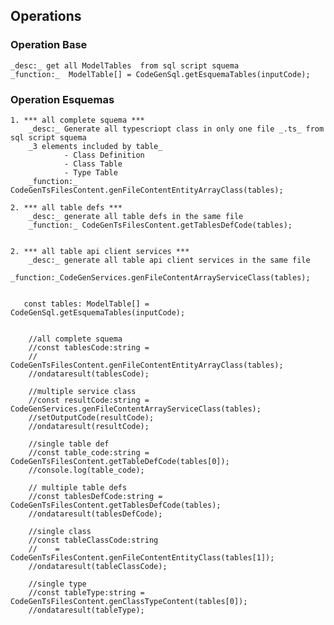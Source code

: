 

## Operations 

### Operation Base
	_desc:_ get all ModelTables  from sql script squema
	_function:_  ModelTable[] = CodeGenSql.getEsquemaTables(inputCode);

### Operation Esquemas

	1. *** all complete squema *** 
		_desc:_ Generate all typescriopt class in only one file _.ts_ from sql script squema
		_3 elements included by table_  
				- Class Definition
				- Class Table
				- Type Table
		_function:_ CodeGenTsFilesContent.genFileContentEntityArrayClass(tables);
		
	2. *** all table defs *** 
		_desc:_ generate all table defs in the same file
		_function:_ CodeGenTsFilesContent.getTablesDefCode(tables);
		

	2. *** all table api client services *** 
		_desc:_ generate all table api client services in the same file
		_function:_CodeGenServices.genFileContentArrayServiceClass(tables);
		
  
       const tables: ModelTable[] = CodeGenSql.getEsquemaTables(inputCode);        
        
		
        //all complete squema
        //const tablesCode:string = 
        //    CodeGenTsFilesContent.genFileContentEntityArrayClass(tables);
        //ondataresult(tablesCode);

        //multiple service class
        //const resultCode:string = CodeGenServices.genFileContentArrayServiceClass(tables);
        //setOutputCode(resultCode);
        //ondataresult(resultCode);

        //single table def
        //const table_code:string = CodeGenTsFilesContent.getTableDefCode(tables[0]);
        //console.log(table_code);        

        // multiple table defs
        //const tablesDefCode:string = CodeGenTsFilesContent.getTablesDefCode(tables);
        //ondataresult(tablesDefCode);

        //single class
        //const tableClassCode:string 
        //    = CodeGenTsFilesContent.genFileContentEntityClass(tables[1]);
        //ondataresult(tableClassCode);

        //single type
        //const tableType:string = CodeGenTsFilesContent.genClassTypeContent(tables[0]);
        //ondataresult(tableType);

